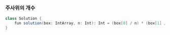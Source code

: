 ### 주사위의 개수
```java
class Solution {
    fun solution(box: IntArray, n: Int): Int = (box[0] / n) * (box[1] / n) * (box[2] / n)
}
```